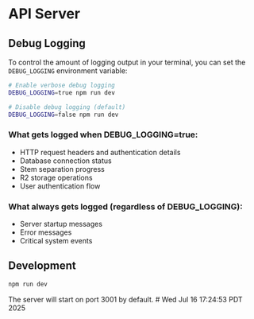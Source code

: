 # API Server

## Debug Logging

To control the amount of logging output in your terminal, you can set the `DEBUG_LOGGING` environment variable:

```bash
# Enable verbose debug logging
DEBUG_LOGGING=true npm run dev

# Disable debug logging (default)
DEBUG_LOGGING=false npm run dev
```

### What gets logged when DEBUG_LOGGING=true:

- HTTP request headers and authentication details
- Database connection status
- Stem separation progress
- R2 storage operations
- User authentication flow

### What always gets logged (regardless of DEBUG_LOGGING):

- Server startup messages
- Error messages
- Critical system events

## Development

```bash
npm run dev
```

The server will start on port 3001 by default. # Wed Jul 16 17:24:53 PDT 2025
